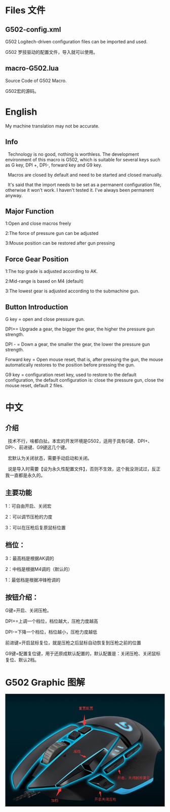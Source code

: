 # Files 文件
## G502-config.xml
G502 Logitech-driven configuration files can be imported and used.

G502 罗技驱动的配置文件，导入就可以使用。

## macro-G502.lua
Source Code of G502 Macro.

G502宏的源码。

#  English
My machine translation may not be accurate.

## Info
&nbsp;&nbsp;Technology is no good, nothing is worthless. The development environment of this macro is G502, which is suitable for several keys such as G key, DPI +, DPI-, forward key and G9 key.

&nbsp;&nbsp;Macros are closed by default and need to be started and closed manually.

&nbsp;&nbsp;It's said that the import needs to be set as a permanent configuration file, otherwise it won't work. I haven't tested it. I've always been permanent anyway.

## Major Function
1:Open and close macros freely

2:The force of pressure gun can be adjusted

3:Mouse position can be restored after gun pressing

## Force Gear Position
1:The top grade is adjusted according to AK.

2:Mid-range is based on M4 (default)

3:The lowest gear is adjusted according to the submachine gun.


## Button Introduction
G key = open and close pressure gun.

DPI+= Upgrade a gear, the bigger the gear, the higher the pressure gun strength.

DPI - = Down a gear, the smaller the gear, the lower the pressure gun strength.

Forward key = Open mouse reset, that is, after pressing the gun, the mouse automatically restores to the position before pressing the gun.

G9 key = configuration reset key, used to restore to the default configuration, the default configuration is: close the pressure gun, close the mouse reset, default 2 files.

# 中文
## 介绍
&nbsp;&nbsp;技术不行，啥都白扯。本宏的开发环境是G502，适用于具有G键、DPI+、DPI-、前进键、G9键这几个键。

&nbsp;&nbsp;宏默认为关闭状态，需要手动启动和关闭。

&nbsp;&nbsp;说是导入时需要【设为永久性配置文件】，否则不生效，这个我没测试过，反正我一直都是永久的。

## 主要功能
1：可自由开启、关闭宏

2：可以调节压枪的力度

3：可以在压枪后复原鼠标位置

## 档位：
3：最高档是根据AK调的

2：中档是根据M4调的（默认的）

1：最低档是根据冲锋枪调的

## 按钮介绍：
G键=开启、关闭压枪。

DPI+=上调一个档位，档位越大，压枪力度越高

DPI-=下降一个档位，档位越小，压枪力度越低

前进键=开启鼠标复位，就是压枪之后鼠标自动恢复到压枪之前的位置

G9键=配置复位键，用于还原成默认配置的，默认配置是：关闭压枪、关闭鼠标复位、默认2档。

# G502 Graphic 图解
![G502](show-g502.jpg)